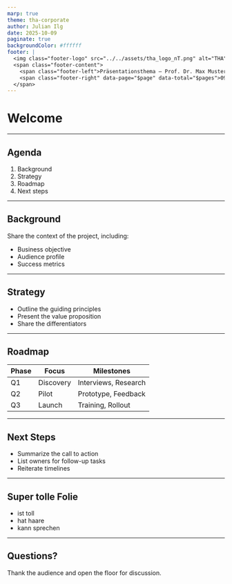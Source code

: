 ```yaml
---
marp: true
theme: tha-corporate
author: Julian Ilg
date: 2025-10-09
paginate: true
backgroundColor: #ffffff
footer: |
  <img class="footer-logo" src="../../assets/tha_logo_nT.png" alt="THA" />
  <span class="footer-content">
    <span class="footer-left">Präsentationsthema – Prof. Dr. Max Mustermann – © Copyright bei Bedarf</span>
    <span class="footer-right" data-page="$page" data-total="$pages">09.10.2025</span>
  </span>
---
```


<!-- Use this slide as the deck entry point. -->
<!-- To reuse the title slide, copy the content from ../partials/title.md -->

# Welcome


---

## Agenda

1. Background
2. Strategy
3. Roadmap
4. Next steps

---

## Background

Share the context of the project, including:

- Business objective
- Audience profile
- Success metrics

---

## Strategy

- Outline the guiding principles
- Present the value proposition
- Share the differentiators

---

## Roadmap

| Phase | Focus | Milestones |
|-------|-------|------------|
| Q1    | Discovery | Interviews, Research |
| Q2    | Pilot | Prototype, Feedback |
| Q3    | Launch | Training, Rollout |

---

## Next Steps

- Summarize the call to action
- List owners for follow-up tasks
- Reiterate timelines

---

## Super tolle Folie

- ist toll
- hat haare
- kann sprechen

---

## Questions?

Thank the audience and open the floor for discussion.
